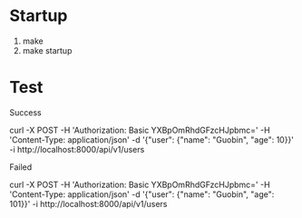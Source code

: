 Startup
===
1. make
2. make startup

Test
===
Success

curl -X POST -H 'Authorization: Basic YXBpOmRhdGFzcHJpbmc=' -H 'Content-Type: application/json' -d '{"user": {"name": "Guobin", "age": 10}}' -i http://localhost:8000/api/v1/users

Failed

curl -X POST -H 'Authorization: Basic YXBpOmRhdGFzcHJpbmc=' -H 'Content-Type: application/json' -d '{"user": {"name": "Guobin", "age": 101}}' -i http://localhost:8000/api/v1/users

